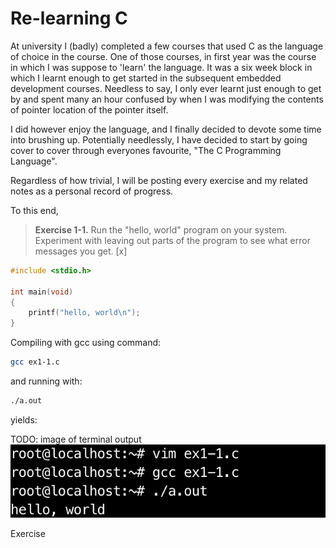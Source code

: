 # Re-learning C

At university I (badly) completed a few courses that used C as the language of choice in the course. One of those courses, in first year was the course in which I was suppose to 'learn' the language. It was a six week block in which I learnt enough to get started in the subsequent embedded development courses. Needless to say, I only ever learnt just enough to get by and spent many an hour confused by when I was modifying the contents of pointer location of the pointer itself. 

I did however enjoy the language, and I finally decided to devote some time into brushing up. Potentially needlessly, I have decided to start by going cover to cover through everyones favourite, "The C Programming Language". 

Regardless of how trivial, I will be posting every exercise and my related notes as a personal record of progress. 

To this end,
> **Exercise 1-1.** Run the "hello, world" program on your system. Experiment with leaving out parts of the program to see what error messages you get. [x]

```c
#include <stdio.h>

int main(void)
{
	printf("hello, world\n");
}
```

Compiling with gcc using command:

```bash
gcc ex1-1.c
```
and running with:

```bash
./a.out
```
yields:

TODO: image of terminal output
![exercise 1-1](ex1-1_output.jpeg)

Exercise